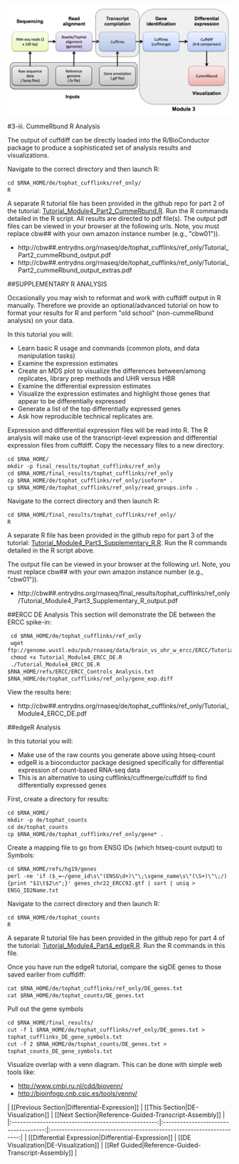 ![RNA-seq Flowchart - Module 4](Images/RNA-seq_Flowchart4.png)

#3-iii. CummeRbund R Analysis

The output of cuffdiff can be directly loaded into the R/BioConductor package to produce a sophisticated set of analysis results and visualizations. 

Navigate to the correct directory and then launch R:

	cd $RNA_HOME/de/tophat_cufflinks/ref_only/
	R
	

A separate R tutorial file has been provided in the github repo for part 2 of the tutorial: [Tutorial_Module4_Part2_CummeRbund.R](https://github.com/griffithlab/rnaseq_tutorial/blob/master/Rscripts/Tutorial_Module4_Part2_cummeRbund.R). Run the R commands detailed in the R script. All results are directed to pdf file(s). The output pdf files can be viewed in your browser at the following urls. Note, you must replace cbw## with your own amazon instance number (e.g., "cbw01")).

* http://cbw##.entrydns.org/rnaseq/de/tophat_cufflinks/ref_only/Tutorial_Part2_cummeRbund_output.pdf
* http://cbw##.entrydns.org/rnaseq/de/tophat_cufflinks/ref_only/Tutorial_Part2_cummeRbund_output_extras.pdf
	
##SUPPLEMENTARY R ANALYSIS 

Occasionally you may wish to reformat and work with cuffdiff output in R manually. Therefore we provide an optional/advanced tutorial on how to format your results for R and perform "old school" (non-cummeRbund analysis) on your data.

In this tutorial you will:

* Learn basic R usage and commands (common plots, and data manipulation tasks)
* Examine the expression estimates
* Create an MDS plot to visualize the differences between/among replicates, library prep methods and UHR versus HBR
* Examine the differential expression estimates
* Visualize the expression estimates and highlight those genes that appear to be differentially expressed
* Generate a list of the top differentially expressed genes
* Ask how reproducible technical replicates are.

Expression and differential expression files will be read into R. The R analysis will make use of the transcript-level expression and differential expression files from cuffdiff. Copy the necessary files to a new directory.

	cd $RNA_HOME/
	mkdir -p final_results/tophat_cufflinks/ref_only
	cd $RNA_HOME/final_results/tophat_cufflinks/ref_only
	cp $RNA_HOME/de/tophat_cufflinks/ref_only/isoform* .
	cp $RNA_HOME/de/tophat_cufflinks/ref_only/read_groups.info .

Navigate to the correct directory and then launch R:

	cd $RNA_HOME/final_results/tophat_cufflinks/ref_only/
	R

A separate R file has been provided in the github repo for part 3 of the tutorial: [Tutorial_Module4_Part3_Supplementary_R.R](https://github.com/griffithlab/rnaseq_tutorial/blob/master/Rscripts/Tutorial_Module4_Part3_Supplementary_R.R). Run the R commands detailed in the R script above. 

The output file can be viewed in your browser at the following url. Note, you must replace cbw## with your own amazon instance number (e.g., "cbw01")).
* http://cbw##.entrydns.org/rnaseq/final_results/tophat_cufflinks/ref_only/Tutorial_Module4_Part3_Supplementary_R_output.pdf

##ERCC DE Analysis
This section will demonstrate the DE between the ERCC spike-in:

     cd $RNA_HOME/de/tophat_cufflinks/ref_only
     wget ftp://genome.wustl.edu/pub/rnaseq/data/brain_vs_uhr_w_ercc/ERCC/Tutorial_Module4_ERCC_expression.R
     chmod +x Tutorial_Module4_ERCC_DE.R
     ./Tutorial_Module4_ERCC_DE.R $RNA_HOME/refs/ERCC/ERCC_Controls_Analysis.txt $RNA_HOME/de/tophat_cufflinks/ref_only/gene_exp.diff

View the results here:
* http://cbw##.entrydns.org/rnaseq/de/tophat_cufflinks/ref_only/Tutorial_Module4_ERCC_DE.pdf

##edgeR Analysis		

In this tutorial you will:

* Make use of the raw counts you generate above using htseq-count
 * edgeR is a bioconductor package designed specifically for differential expression of count-based RNA-seq data
 * This is an alternative to using cufflinks/cuffmerge/cuffdiff to find differentially expressed genes

First, create a directory for results:

	cd $RNA_HOME/
	mkdir -p de/tophat_counts
	cd de/tophat_counts
	cp $RNA_HOME/de/tophat_cufflinks/ref_only/gene* .
	

Create a mapping file to go from ENSG IDs (which htseq-count output) to Symbols:

	cd $RNA_HOME/refs/hg19/genes
	perl -ne 'if ($_=~/gene_id\s\"(ENSG\d+)\"\;\sgene_name\s\"(\S+)\"\;/){print "$1\t$2\n";}' genes_chr22_ERCC92.gtf | sort | uniq > ENSG_ID2Name.txt

Navigate to the correct directory and then launch R:
	
	cd $RNA_HOME/de/tophat_counts
	R
	
A separate R tutorial file has been provided in the github repo for part 4 of the tutorial: [Tutorial_Module4_Part4_edgeR.R](https://github.com/griffithlab/rnaseq_tutorial/blob/master/Rscripts/Tutorial_Module4_Part4_edgeR.R). Run the R commands in this file.

Once you have run the edgeR tutorial, compare the sigDE genes to those saved earlier from cuffdiff:

	cat $RNA_HOME/de/tophat_cufflinks/ref_only/DE_genes.txt
	cat $RNA_HOME/de/tophat_counts/DE_genes.txt
	
Pull out the gene symbols
```
cd $RNA_HOME/final_results/
cut -f 1 $RNA_HOME/de/tophat_cufflinks/ref_only/DE_genes.txt > tophat_cufflinks_DE_gene_symbols.txt
cut -f 2 $RNA_HOME/de/tophat_counts/DE_genes.txt > tophat_counts_DE_gene_symbols.txt
```

Visualize overlap with a venn diagram. This can be done with simple web tools like:
* http://www.cmbi.ru.nl/cdd/biovenn/
* http://bioinfogp.cnb.csic.es/tools/venny/
	
	
| [[Previous Section|Differential-Expression]]        | [[This Section|DE-Visualization]]     | [[Next Section|Reference-Guided-Transcript-Assembly]] |
|:---------------------------------------------------:|:------------------------------------:|:-------------------------------------------------------------------:|
| [[Differential Expression|Differential-Expression]] | [[DE Visualization|DE-Visualization]] | [[Ref Guided|Reference-Guided-Transcript-Assembly]]  |
